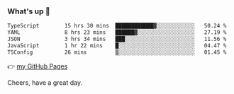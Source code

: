 ### What's up 👋

<!--START_SECTION:waka-->

```txt
TypeScript        15 hrs 30 mins  ████████████▓░░░░░░░░░░░░   50.24 %
YAML              8 hrs 23 mins   ██████▓░░░░░░░░░░░░░░░░░░   27.19 %
JSON              3 hrs 34 mins   ███░░░░░░░░░░░░░░░░░░░░░░   11.56 %
JavaScript        1 hr 22 mins    █░░░░░░░░░░░░░░░░░░░░░░░░   04.47 %
TSConfig          26 mins         ▒░░░░░░░░░░░░░░░░░░░░░░░░   01.45 %
```

<!--END_SECTION:waka-->

👉 [my GitHub Pages](https://ykzhukian.github.io)

Cheers, have a great day.

